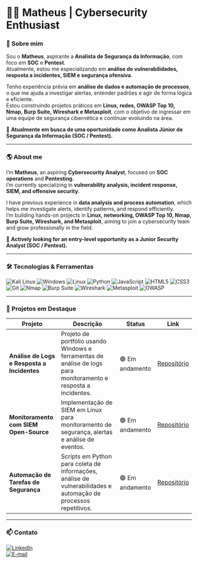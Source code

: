 # 🧑‍💻 Matheus | Cybersecurity Enthusiast  

### 👋 Sobre mim  

Sou o **Matheus**, aspirante a **Analista de Segurança da Informação**, com foco em **SOC** e **Pentest**.  
Atualmente, estou me especializando em **análise de vulnerabilidades, resposta a incidentes, SIEM e segurança ofensiva**.  

Tenho experiência prévia em **análise de dados e automação de processos**, o que me ajuda a investigar alertas, entender padrões e agir de forma lógica e eficiente.  
Estou construindo projetos práticos em **Linux, redes, OWASP Top 10, Nmap, Burp Suite, Wireshark e Metasploit**, com o objetivo de ingressar em uma equipe de segurança cibernética e continuar evoluindo na área.  

🚀 **Atualmente em busca de uma oportunidade como Analista Júnior de Segurança da Informação (SOC / Pentest).**  

---

### 🌎 About me  

I’m **Matheus**, an aspiring **Cybersecurity Analyst**, focused on **SOC operations** and **Pentesting**.  
I’m currently specializing in **vulnerability analysis, incident response, SIEM, and offensive security**.  

I have previous experience in **data analysis and process automation**, which helps me investigate alerts, identify patterns, and respond efficiently.  
I’m building hands-on projects in **Linux, networking, OWASP Top 10, Nmap, Burp Suite, Wireshark, and Metasploit**, aiming to join a cybersecurity team and grow professionally in the field.  

🚀 **Actively looking for an entry-level opportunity as a Junior Security Analyst (SOC / Pentest).**  

---

### 🛠️ Tecnologias & Ferramentas  

![Kali Linux](https://img.shields.io/badge/Kali_Linux-262626?style=for-the-badge&logo=kali-linux&logoColor=white)
![Windows](https://img.shields.io/badge/Windows-0078D6?style=for-the-badge&logo=windows&logoColor=white)
![Linux](https://img.shields.io/badge/Linux-FCC624?style=for-the-badge&logo=linux&logoColor=black)
![Python](https://img.shields.io/badge/Python-3776AB?style=for-the-badge&logo=python&logoColor=white)
![JavaScript](https://img.shields.io/badge/JavaScript-F7DF1E?style=for-the-badge&logo=javascript&logoColor=black)
![HTML5](https://img.shields.io/badge/HTML5-E34F26?style=for-the-badge&logo=html5&logoColor=white)
![CSS3](https://img.shields.io/badge/CSS3-1572B6?style=for-the-badge&logo=css3&logoColor=white)
![Git](https://img.shields.io/badge/Git-F05032?style=for-the-badge&logo=git&logoColor=white)
![Nmap](https://img.shields.io/badge/Nmap-008000?style=for-the-badge)
![Burp Suite](https://img.shields.io/badge/Burp_Suite-FF5722?style=for-the-badge)
![Wireshark](https://img.shields.io/badge/Wireshark-1DA1F2?style=for-the-badge)
![Metasploit](https://img.shields.io/badge/Metasploit-990000?style=for-the-badge)
![OWASP](https://img.shields.io/badge/OWASP-FF6F61?style=for-the-badge)

---

### 🌟 Projetos em Destaque  

| Projeto | Descrição | Status | Link |
|---------|-----------|--------|------|
| **Análise de Logs e Resposta a Incidentes** | Projeto de portfólio usando Windows e ferramentas de análise de logs para monitoramento e resposta a incidentes. | 🟢 Em andamento | [Repositório](#) |
| **Monitoramento com SIEM Open-Source** | Implementação de SIEM em Linux para monitoramento de segurança, alertas e análise de eventos. | 🟢 Em andamento | [Repositório](#) |
| **Automação de Tarefas de Segurança** | Scripts em Python para coleta de informações, análise de vulnerabilidades e automação de processos repetitivos. | 🟢 Em andamento | [Repositório](#) |

---

### 📫 Contato  

[![LinkedIn](https://img.shields.io/badge/LinkedIn-0077B5?style=for-the-badge&logo=linkedin&logoColor=white)](https://www.linkedin.com/in/matheusdarocha--/)  
[![E-mail](https://img.shields.io/badge/Email-8B89CC?style=for-the-badge&logo=gmail&logoColor=white)](#)
